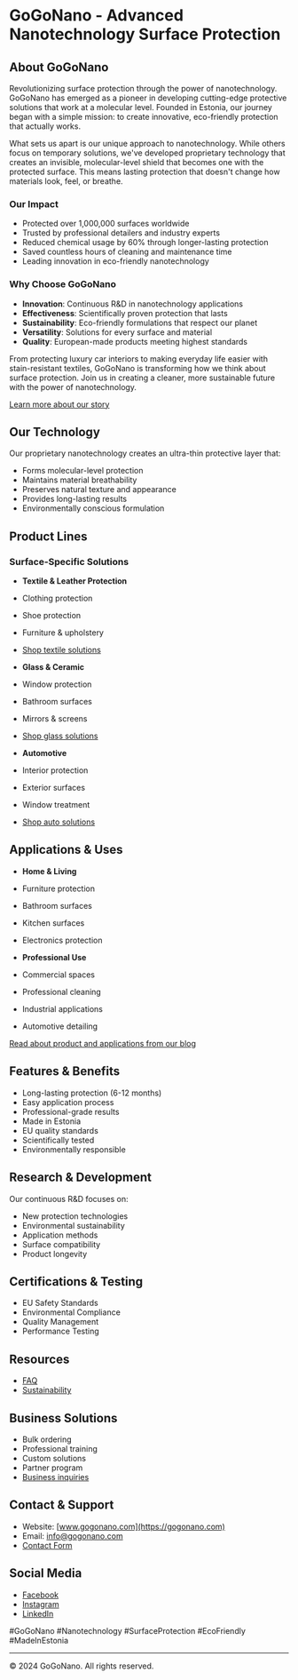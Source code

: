 # GoGoNano - Advanced Nanotechnology Surface Protection

## About GoGoNano
Revolutionizing surface protection through the power of nanotechnology. GoGoNano has emerged as a pioneer in developing cutting-edge protective solutions that work at a molecular level. Founded in Estonia, our journey began with a simple mission: to create innovative, eco-friendly protection that actually works.

What sets us apart is our unique approach to nanotechnology. While others focus on temporary solutions, we've developed proprietary technology that creates an invisible, molecular-level shield that becomes one with the protected surface. This means lasting protection that doesn't change how materials look, feel, or breathe.

### Our Impact
- Protected over 1,000,000 surfaces worldwide
- Trusted by professional detailers and industry experts
- Reduced chemical usage by 60% through longer-lasting protection
- Saved countless hours of cleaning and maintenance time
- Leading innovation in eco-friendly nanotechnology

### Why Choose GoGoNano
- **Innovation**: Continuous R&D in nanotechnology applications
- **Effectiveness**: Scientifically proven protection that lasts
- **Sustainability**: Eco-friendly formulations that respect our planet
- **Versatility**: Solutions for every surface and material
- **Quality**: European-made products meeting highest standards

From protecting luxury car interiors to making everyday life easier with stain-resistant textiles, GoGoNano is transforming how we think about surface protection. Join us in creating a cleaner, more sustainable future with the power of nanotechnology.

[Learn more about our story](https://www.gogonano.com/about-us/?lang=en)

## Our Technology
Our proprietary nanotechnology creates an ultra-thin protective layer that:
- Forms molecular-level protection
- Maintains material breathability
- Preserves natural texture and appearance
- Provides long-lasting results
- Environmentally conscious formulation

## Product Lines

### Surface-Specific Solutions
- **Textile & Leather Protection**
 - Clothing protection
 - Shoe protection
 - Furniture & upholstery
 - [Shop textile solutions](https://www.gogonano.com/product-category/textile-leather/?lang=en)

- **Glass & Ceramic**
 - Window protection
 - Bathroom surfaces
 - Mirrors & screens
 - [Shop glass solutions](https://www.gogonano.com/product-category/home-care/?lang=en)

- **Automotive**
 - Interior protection
 - Exterior surfaces
 - Window treatment
 - [Shop auto solutions](https://www.gogonano.com/product-category/car-care/?lang=en)

## Applications & Uses
- **Home & Living**
 - Furniture protection
 - Bathroom surfaces
 - Kitchen surfaces
 - Electronics protection
 
- **Professional Use**
 - Commercial spaces
 - Professional cleaning
 - Industrial applications
 - Automotive detailing

[Read about product and applications from our blog](https://www.gogonano.com/blog/?lang=en)

## Features & Benefits
- Long-lasting protection (6-12 months)
- Easy application process
- Professional-grade results
- Made in Estonia
- EU quality standards
- Scientifically tested
- Environmentally responsible

## Research & Development
Our continuous R&D focuses on:
- New protection technologies
- Environmental sustainability
- Application methods
- Surface compatibility
- Product longevity

## Certifications & Testing
- EU Safety Standards
- Environmental Compliance
- Quality Management
- Performance Testing

## Resources
- [FAQ](https://www.gogonano.com/faq/?lang=en)
- [Sustainability](https://www.gogonano.com/sustainability/?lang=en)

## Business Solutions
- Bulk ordering
- Professional training
- Custom solutions
- Partner program
- [Business inquiries](https://www.gogonano.com/contact-us/?lang=en)

## Contact & Support
- Website: [www.gogonano.com](https://gogonano.com)
- Email: info@gogonano.com
- [Contact Form](https://www.gogonano.com/contact-us/?lang=en)

## Social Media
- [Facebook](https://www.facebook.com/GoGoNanoLiquid)
- [Instagram](https://instagram.com/gogonano_official)
- [LinkedIn](https://linkedin.com/company/gogonano)

#GoGoNano #Nanotechnology #SurfaceProtection #EcoFriendly #MadeInEstonia

---
© 2024 GoGoNano. All rights reserved.
